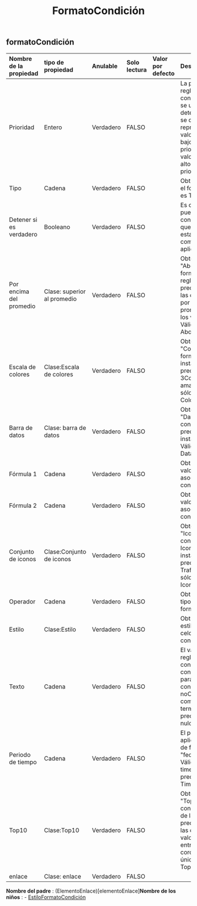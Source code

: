 ﻿---
title: FormatoCondición
second_title: Aspose.Cells Cloud Documen
type: docs
url: /es/specification/model/formatcondition/
description: "Aspose.Cells Especificación del modelo de nube: FormatCondition. Maneje sin esfuerzo Excel y otros documentos de hoja de cálculo con funciones como abrir, generar, editar, dividir, fusionar, comparar y convertir."
weight: 50
---
## **formatoCondición**

 

| Nombre de la propiedad| tipo de propiedad| Anulable| Solo lectura| Valor por defecto| Descripción|
|:- |:- |:- |:- |:- |:- |
| Prioridad| Entero| Verdadero| FALSO|| La prioridad de esta regla de formato condicional. Este valor se utiliza para determinar qué formato se debe evaluar y representar. Los valores numéricos más bajos tienen mayor prioridad que los valores numéricos más altos, donde '1' es la prioridad más alta.|
| Tipo| Cadena| Verdadero| FALSO|| Obtiene y establece si el formato condicional es Tipo.|
| Detener si es verdadero| Booleano| Verdadero| FALSO|| Es cierto que no se pueden aplicar reglas con menor prioridad que esta regla cuando esta regla se evalúa como verdadera. Sólo aplica para Excel 2007;|
| Por encima del promedio| Clase: superior al promedio| Verdadero| FALSO||Obtenga la instancia "AboveAverage" del formato condicional. La regla de la instancia predeterminada resalta las celdas que están por encima del promedio para todos los valores del rango. Válido sólo para tipo = AboveAverage.|
| Escala de colores| Clase:Escala de colores| Verdadero| FALSO|| Obtenga la instancia "ColorScale" del formato condicional. La instancia predeterminada es un 3ColorScale "verde-amarillo-rojo". Válido sólo para tipo = ColorScale.|
| Barra de datos| Clase: barra de datos| Verdadero| FALSO|| Obtenga la instancia "DataBar" del formato condicional. El color predeterminado de la instancia es azul. Válido sólo para el tipo DataBar.|
| Fórmula 1| Cadena| Verdadero| FALSO|| Obtiene y establece el valor o expresión asociada al formato condicional.|
| Fórmula 2| Cadena| Verdadero| FALSO|| Obtiene y establece el valor o expresión asociada al formato condicional.|
| Conjunto de iconos| Clase:Conjunto de iconos| Verdadero| FALSO||Obtenga la instancia "IconSet" del formato condicional. El IconSetType de la instancia predeterminada es TrafficLights31. Válido sólo para tipo = IconSet.|
| Operador| Cadena| Verdadero| FALSO|| Obtiene y establece el tipo de operador de formato condicional.|
| Estilo| Clase:Estilo| Verdadero| FALSO|| Obtiene o establece el estilo de los rangos de celdas con formato condicional.|
| Texto| Cadena| Verdadero| FALSO|| El valor de texto en una regla de formato condicional "el texto contiene". Válido solo para tipo = contieneTexto, noContieneTexto, comienzaCon y terminaCon. El valor predeterminado es nulo.|
| Periodo de tiempo| Cadena| Verdadero| FALSO|| El período de tiempo aplicable en una regla de formato condicional "fecha que ocurrió...". Válido sólo para tipo = timePeriod. El valor predeterminado es TimePeriodType.Today.|
| Top10| Clase:Top10| Verdadero| FALSO||Obtenga la instancia "Top10" del formato condicional. La regla de la instancia predeterminada resalta las celdas cuyos valores se encuentran entre los 10 primeros corchetes. Válido únicamente para el tipo Top10.|
| enlace| Clase: enlace| Verdadero| FALSO|||

**Nombre del padre** : (ElementoEnlace)[elementoEnlace]**Nombre de los niños** : 
	-  [EstiloFormatoCondición](styleformatcondition) 
